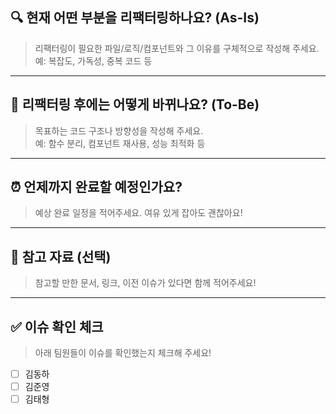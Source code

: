 ## 🔍 현재 어떤 부분을 리팩터링하나요? (As-Is)

> 리팩터링이 필요한 파일/로직/컴포넌트와 그 이유를 구체적으로 작성해 주세요.  
> 예: 복잡도, 가독성, 중복 코드 등

---

## 🎯 리팩터링 후에는 어떻게 바뀌나요? (To-Be)

> 목표하는 코드 구조나 방향성을 작성해 주세요.  
> 예: 함수 분리, 컴포넌트 재사용, 성능 최적화 등

---

## ⏰ 언제까지 완료할 예정인가요?

> 예상 완료 일정을 적어주세요. 여유 있게 잡아도 괜찮아요!

---

## 📎 참고 자료 (선택)

> 참고할 만한 문서, 링크, 이전 이슈가 있다면 함께 적어주세요!

---

## ✅ 이슈 확인 체크

> 아래 팀원들이 이슈를 확인했는지 체크해 주세요!

- [ ] 김동하  
- [ ] 김준영  
- [ ] 김태형
